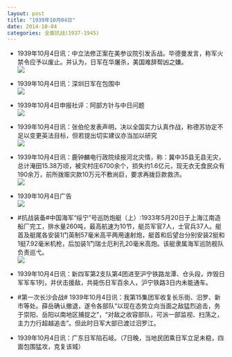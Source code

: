 ```yaml
---
layout: post
title: "1939年10月04日"
date: 2014-10-04
categories: 全面抗战(1937-1945)
---
```


<meta name="referrer" content="no-referrer" />

- 1939年10月4日讯：中立法修正案在美参议院引发舌战。毕德曼发言，称军火禁令应予以废止。并认为，日军在华屠杀，美国难辞帮凶之嫌。 <br/><img src="https://ww3.sinaimg.cn/large/aca367d8jw1ekzh2jbm34j208q0kj776.jpg" />

- 1939年10月4日讯：深圳日军在包围中 <br/><img src="https://ww3.sinaimg.cn/large/aca367d8jw1ekzfcf8zhzj20b005tdgh.jpg" />

- 1939年10月4日申报社评：阿部方针与中日问题 <br/><img src="https://ww1.sinaimg.cn/large/aca367d8jw1ekzdlsca3pj20wv0vikjg.jpg" />

- 1939年10月4日讯：张伯伦发表声明，决以全国实力认真作战，称德苏协定不足以变更英法目标，但若提出切实建议亦当加以研究 <br/><img src="https://ww3.sinaimg.cn/large/aca367d8jw1ekz4xt7hzhj20ag0y1thl.jpg" />

- 1939年10月4日讯：鹿钟麟电行政院续报河北灾情，称：冀中35县无县无灾，总计淹田15.38万顷，被灾村庄6700余个，损失约1.6亿元，现无衣无食民众有190余万，前所拨赈灾款10万元不敷尚巨，要求再拨巨款救济。 <br/><img src="https://ww3.sinaimg.cn/large/aca367d8jw1ekyzq8vvoaj207g0bh3ys.jpg" />

- 1939年10月4日广告 <br/><img src="https://ww1.sinaimg.cn/large/aca367d8jw1ekyy038xdvj20kx0hbdkt.jpg" />

- #抗战装备#中国海军“绥宁”号巡防炮艇（上）:1933年5月20日于上海江南造船厂完工，排水量260吨，最高航速为10节，艇员军官7人，士官兵37人。艇首及艇尾各安装1门英制57毫米高平两用速射炮，艇首和后望台分别安装2挺和1挺7.92毫米机枪，后加装1门瑞士厄利孔20毫米高炮。该艇隶属海军巡防舰队负责巡弋。 <br/><img src="https://ww2.sinaimg.cn/large/aca367d8jw1ekyw9emy5mj20b4078gmi.jpg" />

- 1939年10月4日讯：新四军第2支队第4团进至沪宁铁路龙潭、仓头段，炸毁日军军车1列，并伏击援敌，共毙伤日军百余人，沪宁铁路3日内未能通车。 

- #第一次长沙会战# 1939年10月4日讯：我第15集团军收复长乐街、汨罗、新市等处。薛岳确认撤退，遂令各部队“以现在态势立向当面之敌猛烈追击，务于崇阳、岳阳以南地区捕捉之”，“对敌之收容部队，可派一部监视、扫荡之，主力力行超越追击”。但此时日军大部已渡过汨罗江。 

- 1939年10月4日讯：广东日军陷石岐。（7日晚，当地民团乘日军立足未稳，四面包围猛攻，克复该城） 

